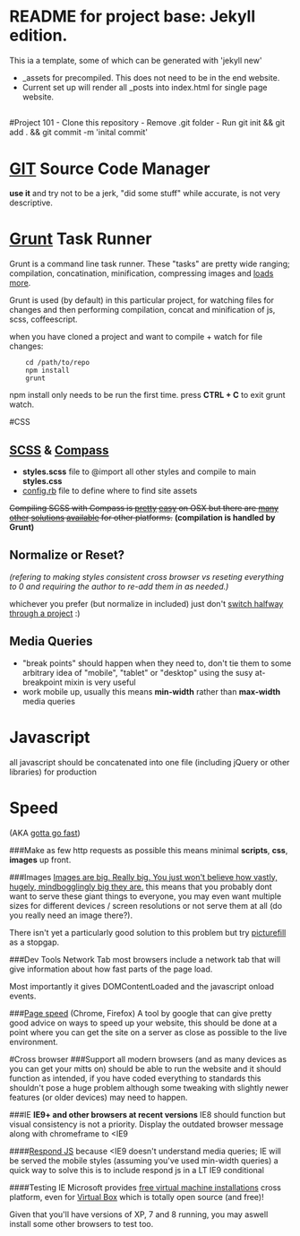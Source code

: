 # README for project base: Jekyll edition.

This ia a template, some of which can be generated with 'jekyll new'

* _assets for precompiled.  This does not need to be in the end website.
* Current set up will render all _posts into index.html for single page website.

## <Insert style guide>

#Project 101
	- Clone this repository
	- Remove .git folder
	- Run git init && git add . && git commit -m 'inital commit'


# [GIT](http://git-scm.com) Source Code Manager
**use it** and try not to be a jerk, "did some stuff" while accurate, is not very descriptive.

# [Grunt](http://gruntjs.com/) Task Runner
Grunt is a command line task runner. These "tasks" are pretty wide ranging; compilation, concatination, minification, compressing images and [loads more](http://gruntjs.com/plugins).

Grunt is used (by default) in this particular project, for watching files for changes and then performing compilation, concat and minification of js, scss, coffeescript.

when you have cloned a project and want to compile + watch for file changes:

		cd /path/to/repo
		npm install
		grunt

npm install only needs to be run the first time.
press **CTRL + C** to exit grunt watch.


#CSS

## [SCSS](http://sass-lang.com/) & [Compass](http://compass-style.org/)

+ **styles.scss** file to @import all other styles and compile to main **styles.css**
+ [config.rb](http://compass-style.org/help/tutorials/configuration-reference/) file to define where to find site assets

~~Compiling SCSS with Compass is [pretty](http://hammerformac.com/) [easy](http://incident57.com/codekit/) on OSX but there are [many](http://alphapixels.com/prepros/) [other](http://compass.handlino.com/) [solutions](http://mhs.github.io/scout-app/) [available](http://compass-style.org/help/) for other platforms.~~
**(compilation is handled by Grunt)**

## Normalize or Reset?
*(refering to making styles consistent cross browser vs reseting everything to 0 and requiring the author to re-add them in as needed.)*

whichever you prefer (but normalize in included) just don't [switch halfway through a project](http://cdn.memegenerator.net/instances/400x/36611573.jpg) :)

## Media Queries
+ "break points" should happen when they need to, don't tie them to some arbitrary idea of "mobile", "tablet" or "desktop" using the susy at-breakpoint mixin is very useful
+ work mobile up, usually this means **min-width** rather than **max-width** media queries

# Javascript
all javascript should be concatenated into one file (including jQuery or other libraries) for production

# Speed
(AKA [gotta go fast](http://www.bestguywins.com/freegames/ultimate-sonic/sonic.gif))

###Make as few http requests as possible
this means minimal **scripts**, **css**, **images** up front.

###Images
[Images are big. Really big. You just won't believe how vastly, hugely, mindbogglingly big they are.](http://static.guim.co.uk/sys-images/Books/Pix/pictures/2009/10/9/1255099273423/Hitchhikers-Guide-to-the--001.jpg)
this means that you probably dont want to serve these giant things to everyone, you may even want multiple sizes for different devices / screen resolutions or not serve them at all (do you really need an image there?).

There isn't yet a particularly good solution to this problem but try [picturefill](https://github.com/scottjehl/picturefill) as a stopgap.

###Dev Tools Network Tab
most browsers include a network tab that will give information about how fast parts of the page load.

Most importantly it gives DOMContentLoaded and the javascript onload events.


###[Page speed](https://developers.google.com/speed/pagespeed/insights_extensions) (Chrome, Firefox)
A tool by google that can give pretty good advice on ways to speed up your website, this should be done at a point where you can get the site on a server as close as possible to the live environment.

#Cross browser
###Support
all modern browsers (and as many devices as you can get your mitts on) should be able to run the website and it should function as intended, if you have coded everything to standards this shouldn't pose a huge problem although some tweaking with slightly newer features (or older devices) may need to happen.

###IE
**IE9+ and other browsers at recent versions**
IE8 should function but visual consistency is not a priority.
Display the outdated browser message along with chromeframe to <IE9

####[Respond JS](https://github.com/scottjehl/Respond)
because <IE9 doesn't understand media queries; IE will be served the mobile styles (assuming you've used min-width queries) a quick way to solve this is to include respond js in a LT IE9 conditional

####Testing IE
Microsoft provides [free virtual machine installations](http://www.modern.ie/en-us/virtualization-tools#downloads) cross platform, even for [Virtual Box](https://www.virtualbox.org/) which is totally open source (and free)!

Given that you'll have versions of XP, 7 and 8 running, you may aswell install some other browsers to test too.
